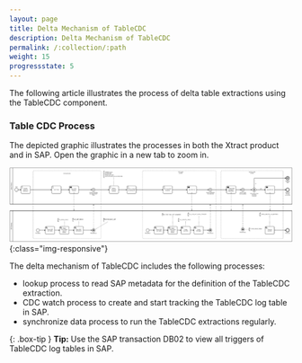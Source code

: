```yaml
---
layout: page
title: Delta Mechanism of TableCDC
description: Delta Mechanism of TableCDC
permalink: /:collection/:path
weight: 15
progressstate: 5
---
```


The following article illustrates the process of delta table extractions using the TableCDC component.

### Table CDC Process

The depicted graphic illustrates the processes in both the Xtract product and in SAP.
Open the graphic in a new tab to zoom in.

![Report-Workflow](/img/contents/tablecdc-process.png){:class="img-responsive"}

The delta mechanism of TableCDC includes the following processes:
- lookup process to read SAP metadata for the definition of the TableCDC extraction.
- CDC watch process to create and start tracking the TableCDC log table in SAP.
- synchronize data process to run the TableCDC extractions regularly.


{: .box-tip }
**Tip:** Use the SAP transaction DB02 to view all triggers of TableCDC log tables in SAP. 

